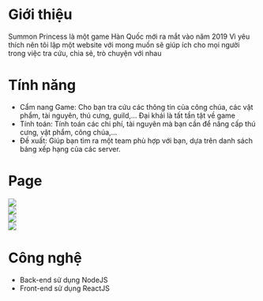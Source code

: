 # Giới thiệu
 
Summon Princess là một game Hàn Quốc mới ra mắt vào năm 2019
Vì yêu thích nên tôi lập một website với mong muốn sẽ giúp ích cho mọi người trong việc tra cứu, chia sẻ, trò chuyện với nhau

# Tính năng
- Cẩm nang Game: Cho bạn tra cứu các thông tin của công chúa, các vật phẩm, tài nguyên, thú cưng, guild,... Đại khái là tất tần tật về game
- Tính toán: Tính toán các chi phí, tài nguyên mà bạn cần để nâng cấp thú cưng, vật phẩm, công chúa,...
- Đề xuất: Giúp bạn tìm ra một team phù hợp với bạn, dựa trên danh sách bảng xếp hạng của các server.

# Page
<img src="https://summonprincess.azurewebsites.net/images/sites/1-home.png">
<br>
<img src="https://summonprincess.azurewebsites.net/images/sites/2-equip.png">
<br>
<img src="https://summonprincess.azurewebsites.net/images/sites/3-rune.png">
<br>
<img src="https://summonprincess.azurewebsites.net/images/sites/4-princess.png">

# Công nghệ
- Back-end sử dụng NodeJS
- Front-end sử dụng ReactJS
